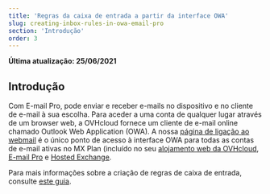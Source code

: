 ```yaml
---
title: 'Regras da caixa de entrada a partir da interface OWA'
slug: creating-inbox-rules-in-owa-email-pro
section: 'Introdução'
order: 3
---
```


**Última atualização: 25/06/2021**

## Introdução

Com E-mail Pro, pode enviar e receber e-mails no dispositivo e no cliente de e-mail à sua escolha. Para aceder a uma conta de qualquer lugar através de um browser web, a OVHcloud fornece um cliente de e-mail online chamado Outlook Web Application (OWA). A nossa [página de ligação ao webmail](https://www.ovhcloud.com/pt/mail/) é o único ponto de acesso à interface OWA para todas as contas de e-mail ativas no MX Plan (incluído no seu [alojamento web da OVHcloud](https://www.ovhcloud.com/pt/web-hosting/), [E-mail Pro](https://www.ovhcloud.com/pt/emails/email-pro/) e [Hosted Exchange](https://www.ovhcloud.com/pt/emails/hosted-exchange/).

Para mais informações sobre a criação de regras de caixa de entrada, consulte [este guia](https://docs.ovh.com/pt/microsoft-collaborative-solutions/criar-regras-inbox-no-owa/).